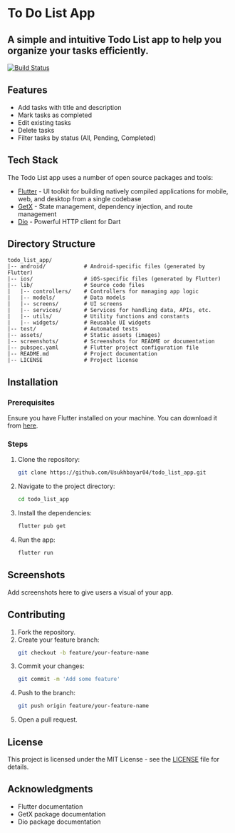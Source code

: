 # To Do List App

## A simple and intuitive Todo List app to help you organize your tasks efficiently.

[![Build Status](https://img.shields.io/badge/build-passing-brightgreen)]([https://github.com/Usukhbayar04/todolist_app/](https://github.com/Usukhbayar04/todo_list_app.git))

## Features

- Add tasks with title and description
- Mark tasks as completed
- Edit existing tasks
- Delete tasks
- Filter tasks by status (All, Pending, Completed)

## Tech Stack

The Todo List app uses a number of open source packages and tools:

- [Flutter](https://flutter.dev/) - UI toolkit for building natively compiled applications for mobile, web, and desktop from a single codebase
- [GetX](https://pub.dev/packages/get) - State management, dependency injection, and route management
- [Dio](https://pub.dev/packages/dio) - Powerful HTTP client for Dart

## Directory Structure

```
todo_list_app/
|-- android/            # Android-specific files (generated by Flutter)
|-- ios/                # iOS-specific files (generated by Flutter)
|-- lib/                # Source code files
|   |-- controllers/    # Controllers for managing app logic
|   |-- models/         # Data models
|   |-- screens/        # UI screens
|   |-- services/       # Services for handling data, APIs, etc.
|   |-- utils/          # Utility functions and constants
|   |-- widgets/        # Reusable UI widgets
|-- test/               # Automated tests
|-- assets/             # Static assets (images)
|-- screenshots/        # Screenshots for README or documentation
|-- pubspec.yaml        # Flutter project configuration file
|-- README.md           # Project documentation
|-- LICENSE             # Project license
```

## Installation

### Prerequisites

Ensure you have Flutter installed on your machine. You can download it from [here](https://flutter.dev/docs/get-started/install).

### Steps

1. Clone the repository:
    ```sh
    git clone https://github.com/Usukhbayar04/todo_list_app.git
    ```
2. Navigate to the project directory:
    ```sh
    cd todo_list_app
    ```
3. Install the dependencies:
    ```sh
    flutter pub get
    ```
4. Run the app:
    ```sh
    flutter run
    ```

## Screenshots

Add screenshots here to give users a visual of your app.

## Contributing

1. Fork the repository.
2. Create your feature branch:
    ```sh
    git checkout -b feature/your-feature-name
    ```
3. Commit your changes:
    ```sh
    git commit -m 'Add some feature'
    ```
4. Push to the branch:
    ```sh
    git push origin feature/your-feature-name
    ```
5. Open a pull request.

## License

This project is licensed under the MIT License - see the [LICENSE](LICENSE) file for details.

## Acknowledgments

- Flutter documentation
- GetX package documentation
- Dio package documentation
